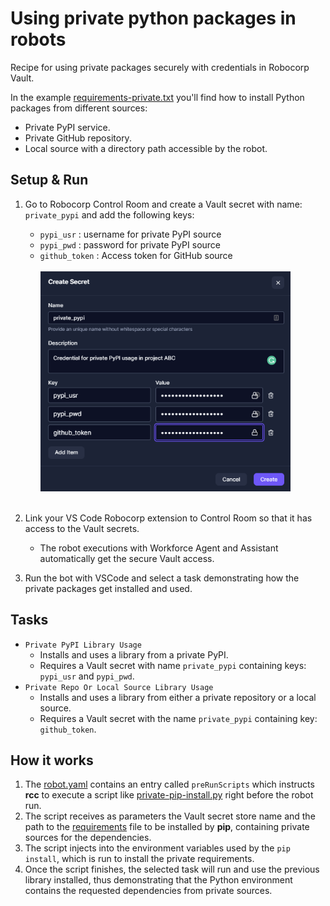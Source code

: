 # Using private python packages in robots

Recipe for using private packages securely with credentials in Robocorp Vault.

In the example [requirements-private.txt](https://github.com/robocorp/example-private-pypi/blob/master/requirements-private.txt)
you'll find how to install Python packages from different sources:
- Private PyPI service.
- Private GitHub repository.
- Local source with a directory path accessible by the robot.

## Setup & Run

1. Go to Robocorp Control Room and create a Vault secret with name: `private_pypi` and add the following keys:
   - `pypi_usr` : username for private PyPI source
   - `pypi_pwd` : password for private PyPI source
   - `github_token` : Access token for GitHub source<br/><br/>
   <img src="./bin/vault.png" alt="Vault example" width="400"><br/><br/>

2. Link your VS Code Robocorp extension to Control Room so that it has access to the Vault secrets.
   * The robot executions with Workforce Agent and Assistant automatically get the secure Vault access.
3. Run the bot with VSCode and select a task demonstrating how the private packages get installed and used.

## Tasks

- `Private PyPI Library Usage`
  - Installs and uses a library from a private PyPI.
  - Requires a Vault secret with name `private_pypi` containing keys: `pypi_usr` and `pypi_pwd`.
- `Private Repo Or Local Source Library Usage`
  - Installs and uses a library from either a private repository or a local source. 
  - Requires a Vault secret with the name `private_pypi` containing key: `github_token`.

## How it works

1. The [robot.yaml](https://github.com/robocorp/example-private-pypi/blob/master/robot.yaml) contains an entry called `preRunScripts` which instructs **rcc** to execute a script like [private-pip-install.py](https://github.com/robocorp/example-private-pypi/blob/master/bin/private-pip-install.py) right before the robot run.
2. The script receives as parameters the Vault secret store name and the path to the [requirements](https://github.com/robocorp/example-private-pypi/blob/master/requirements-private.txt) file to be installed by **pip**, containing private sources for the dependencies.
3. The script injects into the environment variables used by the `pip install`, which is run to install the private requirements.
4. Once the script finishes, the selected task will run and use the previous library installed, thus demonstrating that the Python environment contains the requested dependencies from private sources.
